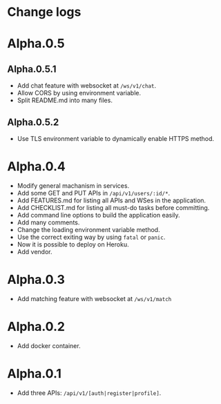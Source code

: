 # Change logs

# Alpha.0.5
## Alpha.0.5.1
- Add chat feature with websocket at `/ws/v1/chat`.
- Allow CORS by using environment variable.
- Split README.md into many files.
## Alpha.0.5.2
- Use TLS environment variable to dynamically enable HTTPS method.


# Alpha.0.4
- Modify general machanism in services.
- Add some GET and PUT APIs in `/api/v1/users/:id/*`.
- Add FEATURES.md for listing all APIs and WSes in the application.
- Add CHECKLIST.md for listing all must-do tasks before committing.
- Add command line options to build the application easily.
- Add many comments.
- Change the loading environment variable method.
- Use the correct exiting way by using `fatal` or `panic`.
- Now it is possible to deploy on Heroku.
- Add vendor.

# Alpha.0.3

- Add matching feature with websocket at `/ws/v1/match`

# Alpha.0.2

- Add docker container.

# Alpha.0.1

- Add three APIs: `/api/v1/[auth|register|profile]`.
